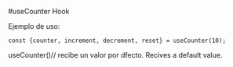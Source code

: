 #useCounter Hook

Ejemplo de uso:

```
const {counter, increment, decrement, reset} = useCounter(10);
```

useCounter()//  recibe un valor por dfecto. Recives a default value.